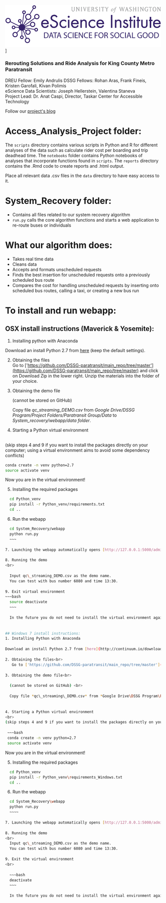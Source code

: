 ![DSSG-heading](/_images/DataScienceForSocialGood.png)]
### Rerouting Solutions and Ride Analysis for King County Metro Paratransit ###

DREU Fellow: Emily Andrulis
DSSG Fellows: Rohan Aras, Frank Fineis, Kristen Garofali, Kivan Polimis  
eScience Data Scientists: Joseph Hellerstein, Valentina Staneva  
Project Lead: Dr. Anat Caspi, Director, Taskar Center for Accessible Technology

Follow our [project's blog](http://dssg-paratransit.github.io/blog/)

# Access_Analysis_Project folder:

The `scripts` directory contains various scripts in Python and R for different analyses of the data such as calculate rider cost per boarding and trip deadhead time. The `notebooks` folder contains Python notebooks of analyses that incorporate functions found in `scripts`. The `reports` directory contains the .Rmd code to create reports and .html output.

Place all relevant data .csv files in the `data` directory to have easy access to it.

# System_Recovery folder:
- Contains all files related to our system recovery algorithm
- `run.py` calls the core algorithm functions and starts a web application to re-route buses or individuals

# What our algorithm does:
- Takes real time data 
- Cleans data
- Accepts and formats unscheduled requests
- Finds the best insertion for unscheduled requests onto a previously scheduled bus route
- Compares the cost for handling unscheduled requests by inserting onto scheduled bus routes, calling a taxi, or creating a new bus run

# To install and run webapp:
## OSX install instructions (Maverick & Yosemite):
1. Installing python with Anaconda<br>
   	
  Download an install Python 2.7 from [here](http://continuum.io/downloads#all) (keep the default settings).

2. Obtaining the files<br>
    Go to ['https://github.com/DSSG-paratransit/main_repo/tree/master'](https://github.com/DSSG-paratransit/main_repo/tree/master) and click on Download Zip in the lower right. Unzip the materials into the folder of your choice. 

3.  Obtaining the demo file<br>
	
	(cannot be stored on GitHub) <br>

	Copy file *qc\_streaming\_DEMO.csv* from *Google Drive/DSSG Program/Project Folders/Paratransit Group/Data* to *System\_recovery/webapp/data folder*. 

4. Starting a Python virtual environment
 <br>
 (skip steps 4 and 9 if you want to install the packages directly on your computer; using a virtual environment aims to avoid some dependency conflicts)

   ~~~bash
   conda create -n venv python=2.7
   source activate venv
   ~~~

   Now you are in the virtual environment! 


5. Installing the required packages
  ~~~bash
	cd Python_venv
	pip install -r Python_venv/requirements.txt
	cd ..
  ~~~

6. Run the webapp
  ~~~bash
	cd System_Recovery/webapp
	python run.py
	~~~
    
7. Launching the webapp automatically opens [http://127.0.0.1:5000/admin](http://127.0.0.1:5000/admin)

8. Running the demo
 <br>

	Input qc\_streaming_DEMO.csv as the demo name.
	You can test with bus number 6080 and time 13:30.

9. Exit virtual environment
  ~~~bash
	source deactivate
	~~~
	
	In the future you do not need to install the virtual environment again, just need to activate it (skip step 5).
	
    
## Windows 7 install instructions:
1. Installing Python with Anaconda

  Download an install Python 2.7 from [here](http://continuum.io/downloads#all) (keep the default settings).

2. Obtaining the files<br>
     Go to ['https://github.com/DSSG-paratransit/main_repo/tree/master'](https://github.com/DSSG-paratransit/main_repo/tree/master) and click on Download Zip in the lower right. Unzip the materials into the folder of your choice. 

3. Obtaining the demo file<br>
	
	(cannot be stored on GitHub) <br>

	Copy file *qc\_streaming\_DEMO.csv* from *Google Drive\DSSG Program\Project Folders\Paratransit Group\Data* to *System\_recovery\webapp\data folder*. 
	
	
4. Starting a Python virtual environment
 <br>
 (skip steps 4 and 9 if you want to install the packages directly on your computer; using a virtual environment aims to avoid some dependency conflicts)

   ~~~bash
   conda create -n venv python=2.7
   source activate venv
   ~~~

   Now you are in the virtual environment! 


5. Installing the required packages
  ~~~bash
	cd Python_venv
	pip install -r Python_venv\requirements_Windows.txt
	cd ..
  ~~~

6. Run the webapp
   <br>

  ~~~bash
	cd System_Recovery\webapp
	python run.py
    ~~~~

7. Launching the webapp automatically opens [http://127.0.0.1:5000/admin](http://127.0.0.1:5000/admin)

8. Running the demo
<br>
	Input qc\_streaming_DEMO.csv as the demo name.
	You can test with bus number 6080 and time 13:30.
    
9. Exit the virtual environment
 <br>

	~~~bash
	deactivate
	~~~
	
	In the future you do not need to install the virtual environment again, just need to activate it (skip step 5).        




